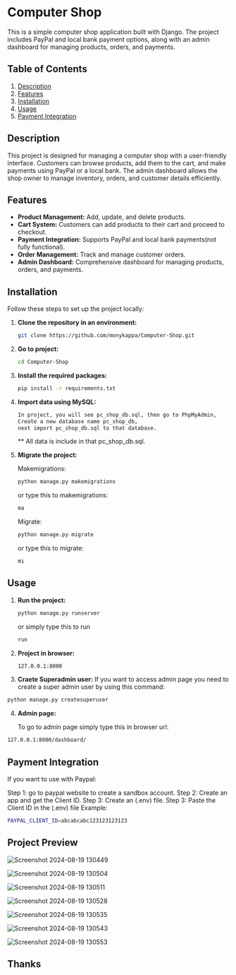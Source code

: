 # Computer Shop

This is a simple computer shop application built with Django. The project includes PayPal and local bank payment options, along with an admin dashboard for managing products, orders, and payments.

## Table of Contents
1. [Description](#description)
2. [Features](#features)
3. [Installation](#installation)
4. [Usage](#usage)
6. [Payment Integration](#payment-integration)

## Description

This project is designed for managing a computer shop with a user-friendly interface. Customers can browse products, add them to the cart, and make payments using PayPal or a local bank. The admin dashboard allows the shop owner to manage inventory, orders, and customer details efficiently.

## Features

- **Product Management:** Add, update, and delete products.
- **Cart System:** Customers can add products to their cart and proceed to checkout.
- **Payment Integration:** Supports PayPal and local bank payments(not fully functional).
- **Order Management:** Track and manage customer orders.
- **Admin Dashboard:** Comprehensive dashboard for managing products, orders, and payments.

## Installation

Follow these steps to set up the project locally:

1. **Clone the repository in an environment:**

   ```bash
   git clone https://github.com/monykappa/Computer-Shop.git
   ```
2. **Go to project:**
      ```bash
      cd Computer-Shop
      ```
3. **Install the required packages:**
   ```bash
   pip install -r requirements.txt
   ```
4. **Import data using MySQL:**
   ```bash
   In project, you will see pc_shop_db.sql, then go to PhpMyAdmin,
   Create a new database name pc_shop_db,
   next import pc_shop_db.sql to that database.
   ```

   ** All data is include in that pc_shop_db.sql.

   
5. **Migrate the project:**
   
   Makemigrations:
   
   ```bash
   python manage.py makemigrations
   ```
   or type this to makemigrations:
   ```bash
   ma
   ```
   
   Migrate:

   ```bash
   python manage.py migrate
   ```
   or type this to migrate:
   ```bash
   mi
   ```
   
## Usage
1. **Run the project:**
   ```bash
   python manage.py runserver
   ```
   or simply type this to run
   ```bash
   run
   ```
2. **Project in browser:**
   ```bash
   127.0.0.1:8000
   ```
3. **Craete Superadmin user:**
  If you want to access admin page you need to create a super admin user by using this command:

  ```bash
  python manage.py createsuperuser
  ```
4. **Admin page:**

   To go to admin page simply type this in browser url:

  ```bash
  127.0.0.1:8000/dashboard/
  ```

## Payment Integration
If you want to use with Paypal:

Step 1: go to paypal website to create a sandbox account.
Step 2: Create an app and get the Client ID.
Step 3: Create an (.env) file.
Step 3: Paste the Client ID in the (.env) file 
Example:
```bash
PAYPAL_CLIENT_ID=abcabcabc123123123123
```
## Project Preview

![Screenshot 2024-08-19 130449](https://github.com/user-attachments/assets/971853e5-b068-4431-b7f3-634c8364e0bd)

![Screenshot 2024-08-19 130504](https://github.com/user-attachments/assets/1bf05682-fe41-46db-8f36-e39a643d6862)

![Screenshot 2024-08-19 130511](https://github.com/user-attachments/assets/2dafd6db-2636-4420-9a1c-b569146373f0)

![Screenshot 2024-08-19 130528](https://github.com/user-attachments/assets/9b170146-420f-4116-a545-d610888387c8)

![Screenshot 2024-08-19 130535](https://github.com/user-attachments/assets/1ef56766-d61a-4e85-830c-7c35f536ebb3)

![Screenshot 2024-08-19 130543](https://github.com/user-attachments/assets/d12025b1-9303-4026-a2e1-7557eebf43ee)

![Screenshot 2024-08-19 130553](https://github.com/user-attachments/assets/9314efb3-6759-4de8-8546-8390655ef0a6)

## Thanks

